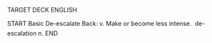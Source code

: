TARGET DECK
ENGLISH

START
Basic
De-escalate
Back: v. Make or become less intense.  de-escalation n.
END
